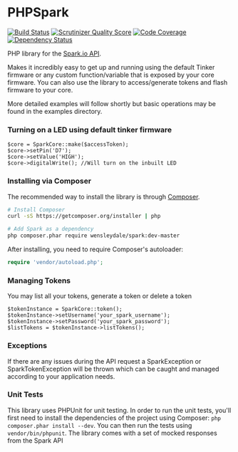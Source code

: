 PHPSpark
========

[![Build Status](https://travis-ci.org/garethtdavies/SparkPHP.png?branch=master)](https://travis-ci.org/garethtdavies/SparkPHP)
[![Scrutinizer Quality Score](https://scrutinizer-ci.com/g/garethtdavies/SparkPHP/badges/quality-score.png?s=f2f7da63bff03c32a86e3a1f6cdcea7c6c14b4e2)](https://scrutinizer-ci.com/g/garethtdavies/SparkPHP/)
[![Code Coverage](https://scrutinizer-ci.com/g/garethtdavies/SparkPHP/badges/coverage.png?s=0948daafb60a4ef0eeea320d9d158064c487748c)](https://scrutinizer-ci.com/g/garethtdavies/SparkPHP/)
[![Dependency Status](https://www.versioneye.com/user/projects/5317b3daec13755bfa00053a/badge.png)](https://www.versioneye.com/user/projects/5317b3daec13755bfa00053a)

PHP library for the [Spark.io API](http://docs.spark.io/#/api).

Makes it incredibly easy to get up and running using the default Tinker firmware or any custom function/variable that is exposed by your core firmware. You can also use the library to access/generate tokens and flash firmware to your core.

More detailed examples will follow shortly but basic operations may be found in the examples directory.

### Turning on a LED using default tinker firmware
    $core = SparkCore::make($accessToken);
    $core->setPin('D7');
    $core->setValue('HIGH');
    $core->digitalWrite(); //Will turn on the inbuilt LED

### Installing via Composer

The recommended way to install the library is through [Composer](http://getcomposer.org).

```bash
# Install Composer
curl -sS https://getcomposer.org/installer | php

# Add Spark as a dependency
php composer.phar require wensleydale/spark:dev-master
```

After installing, you need to require Composer's autoloader:

```php
require 'vendor/autoload.php';
```

### Managing Tokens

You may list all your tokens, generate a token or delete a token

    $tokenInstance = SparkCore::token();
    $tokenInstance->setUsername('your_spark_username');
    $tokenInstance->setPassword('your_spark_password');
    $listTokens = $tokenInstance->listTokens();

### Exceptions

If there are any issues during the API request a SparkException or SparkTokenException will be thrown which can be caught
and managed according to your application needs.

### Unit Tests

This library uses PHPUnit for unit testing. In order to run the unit tests, you'll first need
to install the dependencies of the project using Composer: `php composer.phar install --dev`.
You can then run the tests using `vendor/bin/phpunit`. The library comes with a set of mocked responses
from the Spark API